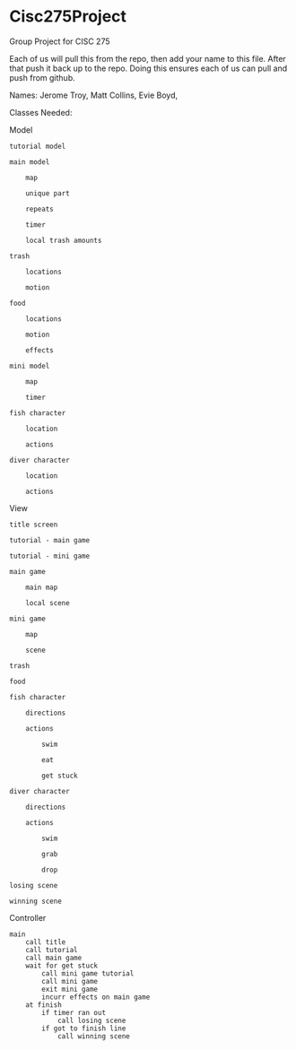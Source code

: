 # Cisc275Project
Group Project for CISC 275

Each of us will pull this from the repo, then add your name to this file.
After that push it back up to the repo.  Doing this ensures each of us can pull and push from github.

Names:
Jerome Troy,
Matt Collins,
Evie Boyd,



Classes Needed:

Model

    tutorial model

    main model

        map

        unique part

        repeats

        timer

        local trash amounts

    trash

        locations

        motion

    food 

        locations

        motion

        effects

    mini model

        map

        timer

    fish character

        location

        actions

    diver character

        location

        actions
        
        
    

View

    title screen

    tutorial - main game

    tutorial - mini game

    main game

        main map

        local scene

    mini game

        map

        scene

    trash

    food

    fish character

        directions

        actions

            swim

            eat

            get stuck

    diver character

        directions

        actions

            swim

            grab

            drop

    losing scene

    winning scene

    


Controller

    main
        call title
        call tutorial
        call main game
        wait for get stuck 
            call mini game tutorial
            call mini game
            exit mini game
            incurr effects on main game
        at finish
            if timer ran out   
                call losing scene
            if got to finish line
                call winning scene
        
